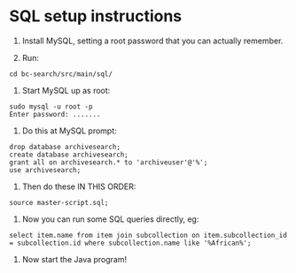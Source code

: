# SQL setup instructions

1. Install MySQL, setting a root password that you can actually remember.

1. Run:

```
cd bc-search/src/main/sql/
```

1. Start MySQL up as root:

```
sudo mysql -u root -p
Enter password: .......
``` 

1. Do this at MySQL prompt:

```
drop database archivesearch;
create database archivesearch;
grant all on archivesearch.* to 'archiveuser'@'%';
use archivesearch;
```

1. Then do these IN THIS ORDER:

```
source master-script.sql;
```

1. Now you can run some SQL queries directly, eg:

```
select item.name from item join subcollection on item.subcollection_id = subcollection.id where subcollection.name like '%African%';
```

1. Now start the Java program!
